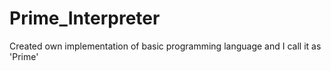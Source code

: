 # Prime_Interpreter
 Created own implementation of basic programming language and I call it as 'Prime'
